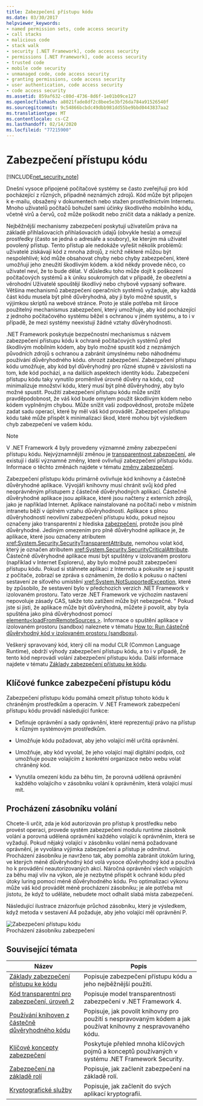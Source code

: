 ```yaml
---
title: Zabezpečení přístupu kódu
ms.date: 03/30/2017
helpviewer_keywords:
- named permission sets, code access security
- call stacks
- malicious code
- stack walk
- security [.NET Framework], code access security
- permissions [.NET Framework], code access security
- trusted code
- mobile code security
- unmanaged code, code access security
- granting permissions, code access security
- user authentication, code access security
- code access security
ms.assetid: 859af632-c80d-4736-8d6f-1e01b09ce127
ms.openlocfilehash: a8021fade8df2c8bee5e3bf26da784a91526540f
ms.sourcegitcommit: 9c54866bcbdc49dbb981dd55be9bbd0443837aa2
ms.translationtype: MT
ms.contentlocale: cs-CZ
ms.lasthandoff: 02/14/2020
ms.locfileid: "77215900"
---
```

# <a name="code-access-security"></a>Zabezpečení přístupu kódu
[!INCLUDE[net_security_note](../../../includes/net-security-note-md.md)]  
  
 Dnešní vysoce připojené počítačové systémy se často zveřejňují pro kód pocházející z různých, případně neznámých zdrojů. Kód může být připojen k e-mailu, obsažený v dokumentech nebo stažen prostřednictvím Internetu. Mnoho uživatelů počítačů bohužel sami účinky škodlivého mobilního kódu, včetně virů a červů, což může poškodit nebo zničit data a náklady a peníze.  
  
 Nejběžnější mechanismy zabezpečení poskytují uživatelům práva na základě přihlašovacích přihlašovacích údajů (obvykle hesla) a omezují prostředky (často se jedná o adresáře a soubory), ke kterým má uživatel povolený přístup. Tento přístup ale nedokáže vyřešit několik problémů: uživatelé získávají kód z mnoha zdrojů, z nichž některé můžou být nespolehlivé; kód může obsahovat chyby nebo chyby zabezpečení, které umožňují jeho zneužití škodlivým kódem. a kód někdy provede něco, co uživatel neví, že to bude dělat. V důsledku toho může dojít k poškození počítačových systémů a k úniku soukromých dat v případě, že obezřetní a věrohodní Uživatelé spouštějí škodlivý nebo chybově vypsaný software. Většina mechanismů zabezpečení operačních systémů vyžaduje, aby každá část kódu musela být plně důvěryhodná, aby ji bylo možné spustit, s výjimkou skriptů na webové stránce. Proto je stále potřeba mít široce použitelný mechanismus zabezpečení, který umožňuje, aby kód pocházející z jednoho počítačového systému běžel s ochranou v jiném systému, a to i v případě, že mezi systémy neexistují žádné vztahy důvěryhodnosti.  
  
 .NET Framework poskytuje bezpečnostní mechanismus s názvem zabezpečení přístupu kódu k ochraně počítačových systémů před škodlivým mobilním kódem, aby bylo možné spustit kód z neznámých původních zdrojů s ochranou a zabránit úmyslnému nebo náhodnému používání důvěryhodného kódu. ohrozit zabezpečení. Zabezpečení přístupu kódu umožňuje, aby kód byl důvěryhodný pro různé stupně v závislosti na tom, kde kód pochází, a na dalších aspektech identity kódu. Zabezpečení přístupu kódu taky vynutilo proměnlivé úrovně důvěry na kódu, což minimalizuje množství kódu, který musí být plně důvěryhodný, aby bylo možné spustit. Použití zabezpečení přístupu kódu může snížit pravděpodobnost, že váš kód bude omylem použit škodlivým kódem nebo kódem vyplněným chybou. Může snížit vaši zodpovědnost, protože můžete zadat sadu operací, které by měl váš kód provádět. Zabezpečení přístupu kódu také může přispět k minimalizaci škod, které mohou být výsledkem chyb zabezpečení ve vašem kódu.  
  
> [!NOTE]
> V .NET Framework 4 byly provedeny významné změny zabezpečení přístupu kódu. Nejvýznamnější změnou je [transparentnost zabezpečení](security-transparent-code.md), ale existují i další významné změny, které ovlivňují zabezpečení přístupu kódu. Informace o těchto změnách najdete v tématu [změny zabezpečení](../security/security-changes.md).  
  
 Zabezpečení přístupu kódu primárně ovlivňuje kód knihovny a částečně důvěryhodné aplikace. Vývojáři knihovny musí chránit svůj kód před neoprávněným přístupem z částečně důvěryhodných aplikací. Částečně důvěryhodné aplikace jsou aplikace, které jsou načteny z externích zdrojů, jako je například Internet. Aplikace nainstalované na počítači nebo v místním intranetu běží v úplném vztahu důvěryhodnosti. Aplikace s plnou důvěryhodností neovlivní zabezpečení přístupu kódu, pokud nejsou označeny jako transparentní z hlediska [zabezpečení](security-transparent-code.md), protože jsou plně důvěryhodné. Jediným omezením pro plně důvěryhodné aplikace je, že aplikace, které jsou označeny atributem <xref:System.Security.SecurityTransparentAttribute>, nemohou volat kód, který je označen atributem <xref:System.Security.SecurityCriticalAttribute>. Částečně důvěryhodné aplikace musí být spuštěny v izolovaném prostoru (například v Internet Exploreru), aby bylo možné použít zabezpečení přístupu kódu. Pokud si stáhnete aplikaci z Internetu a pokusíte se ji spustit z počítače, zobrazí se zpráva s oznámením, že došlo k pokusu o načtení sestavení ze síťového umístění <xref:System.NotSupportedException>, které by způsobilo, že sestavení bylo v předchozích verzích .NET Framework v izolovaném prostoru. Tato verze .NET Framework ve výchozím nastavení nepovoluje zásady CAS, takže toto zatížení může být nebezpečné. " Pokud jste si jisti, že aplikace může být důvěryhodná, můžete ji povolit, aby byla spuštěna jako plná důvěryhodnost pomocí [elementu\<loadFromRemoteSources >](../configure-apps/file-schema/runtime/loadfromremotesources-element.md). Informace o spuštění aplikace v izolovaném prostoru (sandbox) naleznete v tématu [How to: Run částečně důvěryhodný kód v izolovaném prostoru (sandboxu)](how-to-run-partially-trusted-code-in-a-sandbox.md).  
  
 Veškerý spravovaný kód, který cílí na modul CLR (Common Language Runtime), obdrží výhody zabezpečení přístupu kódu, a to i v případě, že tento kód neprovádí volání zabezpečení přístupu kódu. Další informace najdete v tématu [Základy zabezpečení přístupu ke kódu](code-access-security-basics.md).  
  
<a name="key_functions"></a>   
## <a name="key-functions-of-code-access-security"></a>Klíčové funkce zabezpečení přístupu kódu  
 Zabezpečení přístupu kódu pomáhá omezit přístup tohoto kódu k chráněným prostředkům a operacím. V .NET Framework zabezpečení přístupu kódu provádí následující funkce:  
  
- Definuje oprávnění a sady oprávnění, které reprezentují právo na přístup k různým systémovým prostředkům.  
  
- Umožňuje kódu požadovat, aby jeho volající měl určitá oprávnění.  
  
- Umožňuje, aby kód vyvolal, že jeho volající mají digitální podpis, což umožňuje pouze volajícím z konkrétní organizace nebo webu volat chráněný kód.  
  
- Vynutila omezení kódu za běhu tím, že porovná udělená oprávnění každého volajícího v zásobníku volání k oprávněním, která volající musí mít.  
  
<a name="walking_the_call_stack"></a>   
## <a name="walking-the-call-stack"></a>Procházení zásobníku volání  
 Chcete-li určit, zda je kód autorizován pro přístup k prostředku nebo provést operaci, provede systém zabezpečení modulu runtime zásobník volání a porovná udělená oprávnění každého volající k oprávněním, která se vyžadují. Pokud nějaký volající v zásobníku volání nemá požadované oprávnění, je vyvolána výjimka zabezpečení a přístup je odmítnut. Procházení zásobníku je navrženo tak, aby pomohla zabránit útokům luring, ve kterých méně důvěryhodný kód volá vysoce důvěryhodný kód a používá ho k provádění neautorizovaných akcí. Náročná oprávnění všech volajících za běhu mají vliv na výkon, ale je nezbytné přispět k ochraně kódu před útoky luring pomocí méně důvěryhodného kódu. Pro optimalizaci výkonu může váš kód provádět méně procházení zásobníku; je ale potřeba mít jistotu, že když to uděláte, nebudete moct odhalit slabá místa zabezpečení.  
  
 Následující ilustrace znázorňuje průchod zásobníku, který je výsledkem, když metoda v sestavení A4 požaduje, aby jeho volající měl oprávnění P.  
  
 ![Zabezpečení přístupu kódu](media/slide-10a.gif "slide_10a")  
Procházení zásobníku zabezpečení  
  
<a name="related_topics"></a>   
## <a name="related-topics"></a>Související témata  
  
|Název|Popis|  
|-----------|-----------------|  
|[Základy zabezpečení přístupu ke kódu](code-access-security-basics.md)|Popisuje zabezpečení přístupu kódu a jeho nejběžnější použití.|  
|[Kód transparentní pro zabezpečení, úroveň 2](security-transparent-code-level-2.md)|Popisuje model transparentnosti zabezpečení v .NET Framework 4.|  
|[Používání knihoven z částečně důvěryhodného kódu](using-libraries-from-partially-trusted-code.md)|Popisuje, jak povolit knihovny pro použití s nespravovaným kódem a jak používat knihovny z nespravovaného kódu.|  
|[Klíčové koncepty zabezpečení](../../standard/security/key-security-concepts.md)|Poskytuje přehled mnoha klíčových pojmů a konceptů používaných v systému .NET Framework Security.|  
|[Zabezpečení na základě rolí](../../standard/security/role-based-security.md)|Popisuje, jak začlenit zabezpečení na základě rolí.|  
|[Kryptografické služby](../../standard/security/cryptographic-services.md)|Popisuje, jak začlenit do svých aplikací kryptografii.|

